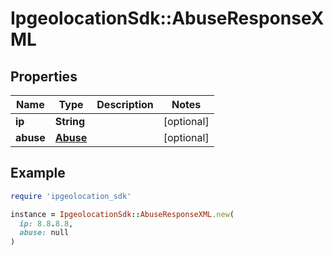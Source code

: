 # IpgeolocationSdk::AbuseResponseXML

## Properties

| Name | Type | Description | Notes |
| ---- | ---- | ----------- | ----- |
| **ip** | **String** |  | [optional] |
| **abuse** | [**Abuse**](Abuse.md) |  | [optional] |

## Example

```ruby
require 'ipgeolocation_sdk'

instance = IpgeolocationSdk::AbuseResponseXML.new(
  ip: 8.8.8.8,
  abuse: null
)
```

